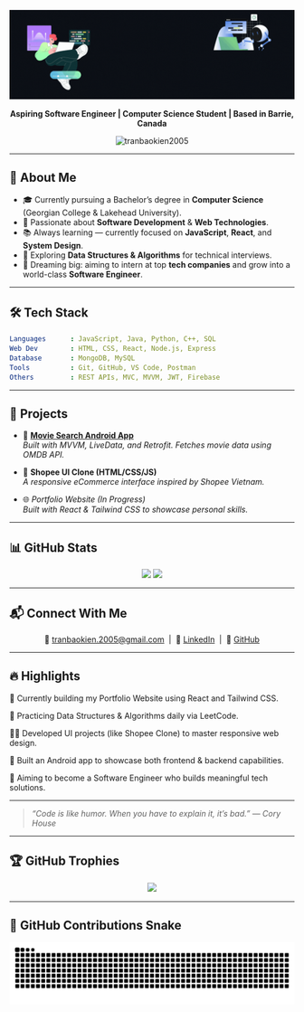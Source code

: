 <p align="center">
  <img src="https://raw.githubusercontent.com/tranbaokien2005/tranbaokien2005/refs/heads/main/assets/%23B22222.gif" alt="Hi I'm Tran Bao Kien banner" />
</p>



<p align="center">
  <b>Aspiring Software Engineer | Computer Science Student | Based in Barrie, Canada</b>
</p>

<p align="center">
  <img src="https://komarev.com/ghpvc/?username=tranbaokien2005&label=Profile+Views&color=0e75b6&style=flat" alt="tranbaokien2005" />
</p>

<hr/>

## 💖 About Me

- 🎓 Currently pursuing a Bachelor’s degree in **Computer Science** (Georgian College & Lakehead University).
- 🚀 Passionate about **Software Development** & **Web Technologies**.
- 📚 Always learning — currently focused on **JavaScript**, **React**, and **System Design**.
- 🧠 Exploring **Data Structures & Algorithms** for technical interviews.
- 🌟 Dreaming big: aiming to intern at top **tech companies** and grow into a world-class **Software Engineer**.

<hr/>

## 🛠 Tech Stack

```yaml
Languages      : JavaScript, Java, Python, C++, SQL  
Web Dev        : HTML, CSS, React, Node.js, Express  
Database       : MongoDB, MySQL  
Tools          : Git, GitHub, VS Code, Postman  
Others         : REST APIs, MVC, MVVM, JWT, Firebase
```

<hr/>

## 🚀 Projects  

- 📱 [**Movie Search Android App**](https://github.com/tranbaokien2005/movie-search-android-app)  
  *Built with MVVM, LiveData, and Retrofit. Fetches movie data using OMDB API.*

- 🛒 **Shopee UI Clone (HTML/CSS/JS)**  
  *A responsive eCommerce interface inspired by Shopee Vietnam.*

- 🌐 *Portfolio Website (In Progress)*  
  *Built with React & Tailwind CSS to showcase personal skills.*

<hr/>

## 📊 GitHub Stats

<p align="center"> <img src="https://github-readme-stats.vercel.app/api?username=tranbaokien2005&show_icons=true&theme=github_dark" height="180"/> <img src="https://github-readme-stats.vercel.app/api/top-langs/?username=tranbaokien2005&layout=compact&theme=github_dark" height="180"/> </p>

<hr/>

## 📬 Connect With Me

<p align="center">
  📧 <a href="mailto:tranbaokien.2005@gmail.com">tranbaokien.2005@gmail.com</a> &nbsp;|&nbsp;
  💼 <a href="https://www.linkedin.com/in/bao-kien-tran">LinkedIn</a> &nbsp;|&nbsp;
  🐙 <a href="https://github.com/tranbaokien2005">GitHub</a>
</p>



<hr/>

## 🔥 Highlights

🔧 Currently building my Portfolio Website using React and Tailwind CSS.

🧠 Practicing Data Structures & Algorithms daily via LeetCode.

🧑‍💻 Developed UI projects (like Shopee Clone) to master responsive web design.

📱 Built an Android app to showcase both frontend & backend capabilities.

💼 Aiming to become a Software Engineer who builds meaningful tech solutions.

<hr/>

> *“Code is like humor. When you have to explain it, it’s bad.”* — *Cory House*

<hr/>

## 🏆 GitHub Trophies

<p align="center">
  <img src="https://github-profile-trophy.vercel.app/?username=tranbaokien2005&theme=algolia&margin-w=10&margin-h=10"/>
</p>

<hr/>

## 🐍 GitHub Contributions Snake

<p align="center">
  <img src="https://raw.githubusercontent.com/tranbaokien2005/tranbaokien2005/output/github-contribution-grid-snake.svg" alt="Snake animation" />
</p>




